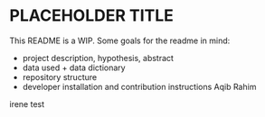 # PLACEHOLDER TITLE

This README is a WIP. Some goals for the readme in mind:

- project description, hypothesis, abstract
- data used + data dictionary
- repository structure
- developer installation and contribution instructions
Aqib Rahim

irene test